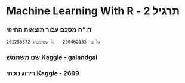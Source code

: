 # Machine Learning With R - תרגיל 2
### דו״ח מסכם עבור תוצאות החיזוי
    גל בר 200462133   גל שטימברג 201253572
### שם משתמש Kaggle - galandgal
### דירוג נוכחי Kaggle - 2699
